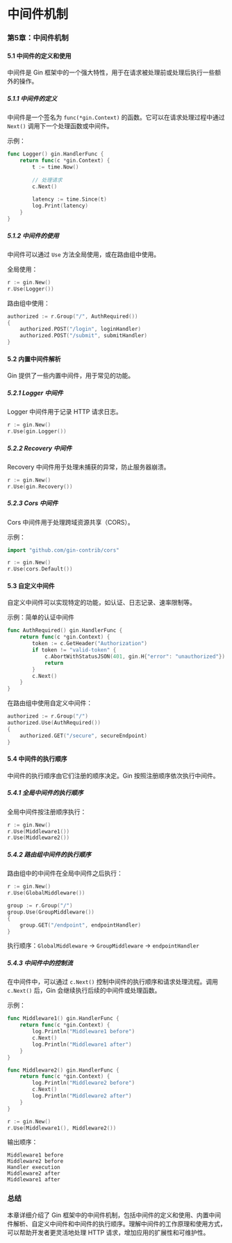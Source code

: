 # 中间件机制
### 第5章：中间件机制

#### 5.1 中间件的定义和使用

中间件是 Gin 框架中的一个强大特性，用于在请求被处理前或处理后执行一些额外的操作。

##### 5.1.1 中间件的定义

中间件是一个签名为 `func(*gin.Context)` 的函数。它可以在请求处理过程中通过 `Next()` 调用下一个处理函数或中间件。

示例：

```go
func Logger() gin.HandlerFunc {
    return func(c *gin.Context) {
        t := time.Now()
        
        // 处理请求
        c.Next()
        
        latency := time.Since(t)
        log.Print(latency)
    }
}
```

##### 5.1.2 中间件的使用

中间件可以通过 `Use` 方法全局使用，或在路由组中使用。

全局使用：

```go
r := gin.New()
r.Use(Logger())
```

路由组中使用：

```go
authorized := r.Group("/", AuthRequired())
{
    authorized.POST("/login", loginHandler)
    authorized.POST("/submit", submitHandler)
}
```

#### 5.2 内置中间件解析

Gin 提供了一些内置中间件，用于常见的功能。

##### 5.2.1 Logger 中间件

Logger 中间件用于记录 HTTP 请求日志。

```go
r := gin.New()
r.Use(gin.Logger())
```

##### 5.2.2 Recovery 中间件

Recovery 中间件用于处理未捕获的异常，防止服务器崩溃。

```go
r := gin.New()
r.Use(gin.Recovery())
```

##### 5.2.3 Cors 中间件

Cors 中间件用于处理跨域资源共享（CORS）。

示例：

```go
import "github.com/gin-contrib/cors"

r := gin.New()
r.Use(cors.Default())
```

#### 5.3 自定义中间件

自定义中间件可以实现特定的功能，如认证、日志记录、速率限制等。

示例：简单的认证中间件

```go
func AuthRequired() gin.HandlerFunc {
    return func(c *gin.Context) {
        token := c.GetHeader("Authorization")
        if token != "valid-token" {
            c.AbortWithStatusJSON(401, gin.H{"error": "unauthorized"})
            return
        }
        c.Next()
    }
}
```

在路由组中使用自定义中间件：

```go
authorized := r.Group("/")
authorized.Use(AuthRequired())
{
    authorized.GET("/secure", secureEndpoint)
}
```

#### 5.4 中间件的执行顺序

中间件的执行顺序由它们注册的顺序决定。Gin 按照注册顺序依次执行中间件。

##### 5.4.1 全局中间件的执行顺序

全局中间件按注册顺序执行：

```go
r := gin.New()
r.Use(Middleware1())
r.Use(Middleware2())
```

##### 5.4.2 路由组中间件的执行顺序

路由组中的中间件在全局中间件之后执行：

```go
r := gin.New()
r.Use(GlobalMiddleware())

group := r.Group("/")
group.Use(GroupMiddleware())
{
    group.GET("/endpoint", endpointHandler)
}
```

执行顺序：`GlobalMiddleware` -> `GroupMiddleware` -> `endpointHandler`

##### 5.4.3 中间件中的控制流

在中间件中，可以通过 `c.Next()` 控制中间件的执行顺序和请求处理流程。调用 `c.Next()` 后，Gin 会继续执行后续的中间件或处理函数。

示例：

```go
func Middleware1() gin.HandlerFunc {
    return func(c *gin.Context) {
        log.Println("Middleware1 before")
        c.Next()
        log.Println("Middleware1 after")
    }
}

func Middleware2() gin.HandlerFunc {
    return func(c *gin.Context) {
        log.Println("Middleware2 before")
        c.Next()
        log.Println("Middleware2 after")
    }
}

r := gin.New()
r.Use(Middleware1(), Middleware2())
```

输出顺序：

```
Middleware1 before
Middleware2 before
Handler execution
Middleware2 after
Middleware1 after
```

### 总结

本章详细介绍了 Gin 框架中的中间件机制，包括中间件的定义和使用、内置中间件解析、自定义中间件和中间件的执行顺序。理解中间件的工作原理和使用方式，可以帮助开发者更灵活地处理 HTTP 请求，增加应用的扩展性和可维护性。
